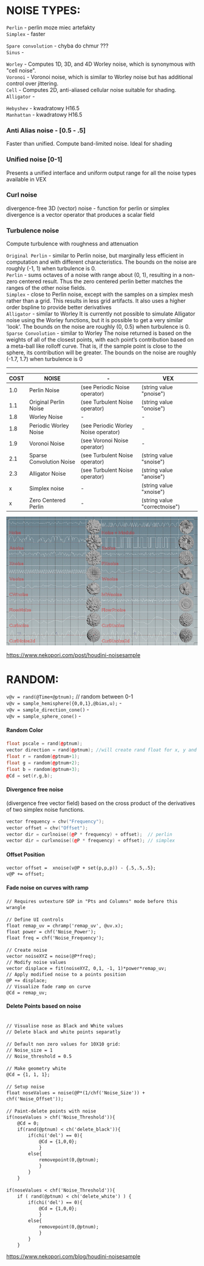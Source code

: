 # NOISE TYPES:
`Perlin` - perlin moze miec artefakty   
`Simplex` - faster  
  
`Spare convolution` - chyba do chmur ???  
`Sinus` -  
  
`Worley` -  Computes 1D, 3D, and 4D Worley noise, which is synonymous with "cell noise".   
`Voronoi` -  Voronoi noise, which is similar to Worley noise but has additional control over jittering.  
`Cell` - Computes 2D, anti-aliased cellular noise suitable for shading.  
`Alligator` -  
  
`Hebyshev`  - kwadratowy H16.5   
`Manhattan` - kwadratowy H16.5  

### Anti Alias noise  - [0.5 - .5]  
Faster than unified. Compute band-limited noise. Ideal for shading

### Unified noise [0-1]  
Presents a unified interface and uniform output range for all the noise types available in VEX

### Curl noise
divergence-free 3D (vector) noise - function for perlin or simplex divergence is a vector operator that produces a scalar field

### Turbulence noise 
Compute turbulence with roughness and attenuation

`Original Perlin` - similar to Perlin noise, but marginally less efficient in computation and with different characteristics. The bounds on the noise are roughly (-1, 1) when turbulence is 0.    
`Perlin` - sums octaves of a noise with range about (0, 1), resulting in a non-zero centered result. Thus the zero centered perlin better matches the ranges of the other noise fields.    
`Simplex` - close to Perlin noise, except with the samples on a simplex mesh rather than a grid. This results in less grid artifacts. It also uses a higher order bspline to provide better derivatives    
`Alligator` - similar to Worley It is currently not possible to simulate Alligator noise using the Worley functions, but it is possible to get a very similar 'look'. The bounds on the noise are roughly (0, 0.5) when turbulence is 0.    
`Sparse Convolution` - similar to Worley The noise returned is based on the weights of all of the closest points, with each point’s contribution based on a meta-ball like rolloff curve. That is, if the sample point is close to the sphere, its contribution will be greater. The bounds on the noise are roughly (-1.7, 1.7) when turbulence is 0    


---

COST | NOISE | - | VEX
--- | --- | --- | --- 
1.0 | Perlin Noise | (see Periodic  Noise operator) | (string value "pnoise")
1.1 | Original Perlin Noise | (see Turbulent Noise operator) | (string value "onoise")
1.8 | Worley Noise | - | -
1.8 | Periodic Worley Noise | (see Periodic Worley Noise operator) | -
1.9 | Voronoi Noise | (see Voronoi   Noise operator) | -
2.1 | Sparse Convolution Noise | (see Turbulent Noise operator) | (string value "snoise")
2.3 | Alligator Noise | (see Turbulent Noise operator) | (string value "anoise")
x | Simplex noise | - | (string value "xnoise")
x |Zero Centered Perlin | - | (string value "correctnoise")


![GitHub Logo](/Sources/noise/HoudiniNoise.jpg)

https://www.nekopori.com/post/houdini-noisesample         
           
# RANDOM:
`v@v = rand(@Time+@ptnum);` // random between 0-1  
`v@v = sample_hemisphere({0,0,1},@bias,u);` -   
`v@v = sample_direction_cone()` -     
`v@v = sample_sphere_cone()` -   

#### Random Color 
```cpp
float pscale = rand(@ptnum);
vector direction = rand(@ptnum); //will create rand float for x, y and z direction
float r = random(@ptnum+1);
float g = random(@ptnum+2);
float b = random(@ptnum+3);
@Cd = set(r,g,b);
```

#### Divergence free noise  
(divergence free vector field) based on the cross product of the derivatives of two simplex noise functions.  
```cpp
vector frequency = chv("Frequency");
vector offset = chv("Offset");
vector dir = curlnoise((@P * frequency) + offset);  // perlin
vector dir = curlxnoise((@P * frequency) + offset); // simplex 

```
#### Offset Position
```
vector offset =  xnoise(v@P + set(p,p,p)) - {.5,.5,.5};
v@P += offset;
```


#### Fade noise on curves with ramp 
```
// Requires uvtexture SOP in "Pts and Columns" mode before this wrangle

// Define UI controls
float remap_uv = chramp('remap_uv', @uv.x);
float power = chf('Noise_Power');
float freq = chf('Noise_Frequency');

// Create noise
vector noiseXYZ = noise(@P*freq);
// Modify noise values
vector displace = fit(noiseXYZ, 0,1, -1, 1)*power*remap_uv;
// Apply modified noise to a points position
@P += displace;
// Visualize fade ramp on curve
@Cd = remap_uv;
```

#### Delete Points based on noise  
```

// Visualise nose as Black and White values
// Delete black and white points separatly

// Default non zero values for 10X10 grid:
// Noise_size = 1
// Noise_threshold = 0.5

// Make geometry white
@Cd = {1, 1, 1};

// Setup noise
float noseValues = noise(@P*(1/chf('Noise_Size')) + chf('Noise_Offset'));

// Paint-delete points with noise
if(noseValues > chf('Noise_Threshold')){
    @Cd = 0;
    if(rand(@ptnum) < ch('delete_black')){
        if(chi('del') == 0){
            @Cd = {1,0,0};
            }
        else{
            removepoint(0,@ptnum);
            }
        }
    }

if(noseValues < chf('Noise_Threshold')){
    if ( rand(@ptnum) < ch('delete_white') ) {       
        if(chi('del') == 0){
            @Cd = {1,0,0};
            }
        else{
            removepoint(0,@ptnum);
            }
        }
    }
```



https://www.nekopori.com/blog/houdini-noisesample  
